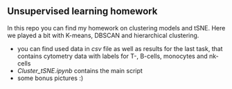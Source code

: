 ## Unsupervised learning homework
In this repo you can find my homework on clustering models and tSNE. Here we played a bit with K-means, DBSCAN and hierarchical clustering.

* you can find used data in *csv* file as well as results for the last task, that contains cytometry data with labels for T-, B-cells, monocytes and nk-cells
* *Cluster_tSNE.ipynb* contains the main script
* some bonus pictures :)
